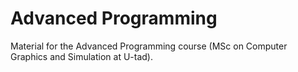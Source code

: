 Advanced Programming
====================

Material for the Advanced Programming course (MSc on Computer Graphics and Simulation at U-tad). 
